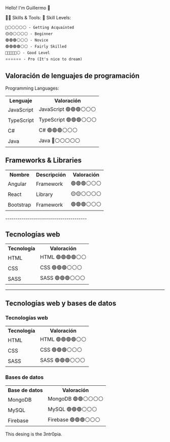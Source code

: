 Hello! I'm Guillermo 👋



👩‍💻 Skills & Tools:
🌟 Skill Levels:

    🔴⚪⚪⚪⚪⚪ - Getting Acquainted
    🟡🟡⚪⚪⚪⚪ - Beginner
    🟢🟢🟢⚪⚪⚪ - Novice
    🟢🟢🟢🟢⚪⚪ - Fairly Skilled
    🔵🔵🔵🔵🔵⚪ - Good Level
    ⭐⭐⭐⭐⭐⭐ - Pro (It's nice to dream)
		 
<html>
<head>
    
</head>
<body>

<h2>Valoración de lenguajes de programación</h2>
  Programming Languages:

<table>
    <tr>
        <th>Lenguaje</th>
        <th>Valoración</th>
    </tr>
    <tr>
        <td>JavaScript</td>
        <td>JavaScript 🟢🟢🟢⚪⚪⚪</td>
    </tr>
    <tr>
        <td>TypeScript</td>
        <td>TypeScript 🟢🟢🟢⚪⚪⚪</td>
    </tr>
    <tr>
        <td>C#</td>
        <td>C# 🟢🟢🟢⚪⚪⚪</td>
    </tr>
    <tr>
        <td>Java</td>
        <td>Java 🔴⚪⚪⚪⚪⚪</td>
    </tr>
</table>

</body>
</html>
<html>
<body>
<h2>Frameworks & Libraries</h2>

<table>
    <tr>
        <th>Nombre</th>
        <th>Descripción</th>
        <th>Valoración</th>
    </tr>
    <tr>
        <td>Angular</td>
        <td>Framework</td>
        <td>🟢🟢🟢⚪⚪⚪</td>
    </tr>
    <tr>
        <td>React</td>
        <td>Library</td>
        <td>🟡🟡⚪⚪⚪⚪</td>
    </tr>
    <tr>
        <td>Bootstrap</td>
        <td>Framework</td>
        <td>🟢🟢🟢⚪⚪⚪</td>
    </tr>
</table>

</body>
</html>
----------------------------------------
<!DOCTYPE html>
<html>
<head>
  
</head>
<body>

<h2>Tecnologías web</h2>

<table>
    <tr>
        <th>Tecnología</th>
        <th>Valoración</th>
    </tr>
    <tr>
        <td>HTML</td>
        <td>HTML 🟢🟢🟢🟢⚪⚪</td>
    </tr>
    <tr>
        <td>CSS</td>
        <td>CSS 🟢🟢🟢⚪⚪⚪</td>
    </tr>
    <tr>
        <td>SASS</td>
        <td>SASS 🟢🟢🟢⚪⚪⚪</td>
    </tr>
</table>

</body>
</html>

-----------------------------------------
<body>

<h2>Tecnologías web y bases de datos</h2>

<h3>Tecnologías web</h3>
<table>
    <tr>
        <th>Tecnología</th>
        <th>Valoración</th>
    </tr>
    <tr>
        <td>HTML</td>
        <td>HTML 🟢🟢🟢🟢⚪⚪</td>
    </tr>
    <tr>
        <td>CSS</td>
        <td>CSS 🟢🟢🟢⚪⚪⚪</td>
    </tr>
    <tr>
        <td>SASS</td>
        <td>SASS 🟢🟢🟢⚪⚪⚪</td>
    </tr>
</table>
<html>
<body>
<h3>Bases de datos</h3>
<table>
    <tr>
        <th>Base de datos</th>
        <th>Valoración</th>
    </tr>
    <tr>
        <td>MongoDB</td>
        <td>MongoDB 🟢🟢⚪⚪⚪⚪</td>
    </tr>
    <tr>
        <td>MySQL</td>
        <td>MySQL 🟢🟢🟢⚪⚪⚪</td>
    </tr>
    <tr>
        <td>Firebase</td>
        <td>Firebase 🟢🟢🟢⚪⚪⚪</td>
    </tr>
</table>

</body>
</html>

		


This desing is the 3ntr0pia.
